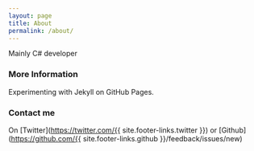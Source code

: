 ```yaml
---
layout: page
title: About
permalink: /about/
---
```


Mainly C# developer

### More Information

Experimenting with Jekyll on GitHub Pages.

### Contact me

On [Twitter](https://twitter.com/{{ site.footer-links.twitter }}) or [Github](https://github.com/{{ site.footer-links.github }}/feedback/issues/new)
